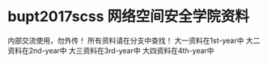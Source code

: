 # bupt2017scss 网络空间安全学院资料

内部交流使用，勿外传！
所有资料请在分支中查找！
大一资料在1st-year中
大二资料在2nd-year中
大三资料在3rd-year中
大四资料在4th-year中
